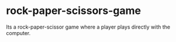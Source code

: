 # rock-paper-scissors-game
Its a rock-paper-scissor game where a player plays directly with the computer.
